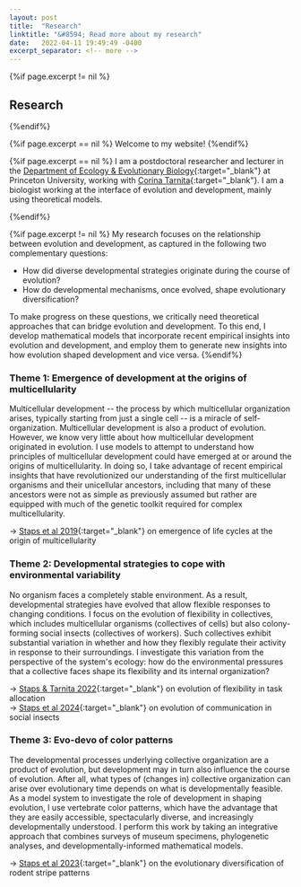 ```yaml
---
layout: post
title:  "Research"
linktitle: "&#8594; Read more about my research"
date:   2022-04-11 19:49:49 -0400
excerpt_separator: <!-- more -->
---
```



{%if page.excerpt != nil %}
## Research
{%endif%}

{%if page.excerpt == nil %}
Welcome to my website!
{%endif%}


{%if page.excerpt == nil %}
I am a postdoctoral researcher and lecturer in the [Department of Ecology & Evolutionary Biology][eeb]{:target="_blank"} at Princeton University, working with [Corina Tarnita][corina]{:target="_blank"}.
I am a biologist working at the interface of evolution and development, mainly using theoretical models. 

{%endif%}


{%if page.excerpt != nil %} My research focuses on the relationship between evolution and development, as captured in the following two complementary questions:

* How did diverse developmental strategies originate during the course of evolution?
* How do developmental mechanisms, once evolved, shape evolutionary diversification?

To make progress on these questions, we critically need theoretical approaches that can bridge evolution and development. To this end, I develop mathematical models that incorporate recent empirical insights into evolution and development, and employ them to generate new insights into how evolution shaped development and vice versa. 
{%endif%} 

<!-- more -->

### Theme 1: Emergence of development at the origins of multicellularity

Multicellular development -- the process by which multicellular organization arises, typically starting from just a single cell -- is a miracle of self-organization. 
Multicellular development is also a product of evolution. However, we know very little about how multicellular development originated in evolution. I use models to attempt to understand how 
principles of multicellular development could have emerged at or around the origins of multicellularity. In doing so, I take advantage of recent empirical insights that have 
revolutionized our understanding of the first multicellular organisms and their unicellular ancestors, including that many of these ancestors were not as simple as previously assumed but rather are equipped with much of the genetic toolkit required for complex multicellularity. 

&#8594; [Staps et al 2019][life-cycles]{:target="_blank"} on emergence of life cycles at the origin of multicellularity

### Theme 2: Developmental strategies to cope with environmental variability 

No organism faces a completely stable environment. As a result, developmental strategies have evolved that allow flexible responses to changing conditions. I focus on the evolution of flexibility in collectives, which includes multicellular organisms (collectives of cells) but also colony-forming social insects (collectives of workers). Such collectives exhibit substantial variation in whether and how they flexibly regulate their activity in response to their surroundings. I investigate this variation from the perspective of the system's ecology: how do the environmental pressures that a collective faces shape its flexibility and its internal organization? 

&#8594; [Staps & Tarnita 2022][flexibility]{:target="_blank"} on evolution of flexibility in task allocation <BR>
&#8594; [Staps et al 2024][communication]{:target="_blank"} on evolution of communication in social insects

### Theme 3: Evo-devo of color patterns

The developmental processes underlying collective organization are a product of evolution, but development may in turn also influence the course of evolution. After all, what types of (changes in) 
collective organization can arise over evolutionary time depends on what is developmentally feasible. As a model system to investigate the role of development in shaping evolution, I use vertebrate color patterns, which have the advantage that they are easily accessible, spectacularly diverse, and increasingly developmentally understood. I perform this work by taking an integrative approach that combines surveys of museum specimens, phylogenetic analyses, and developmentally-informed mathematical models. 

&#8594; [Staps et al 2023][rodents]{:target="_blank"} on the evolutionary diversification of rodent stripe patterns

[communication]: https://royalsocietypublishing.org/doi/full/10.1098/rspb.2024.1562
[rodents]: https://www.pnas.org/doi/10.1073/pnas.2312077120
[life-cycles]: https://doi.org/10.1038/s41559-019-0940-0
[flexibility]: https://www.doi.org/10.1073/pnas.2116066119
[corina]: https://scholar.princeton.edu/ctarnita
[eeb]: https://eeb.princeton.edu
